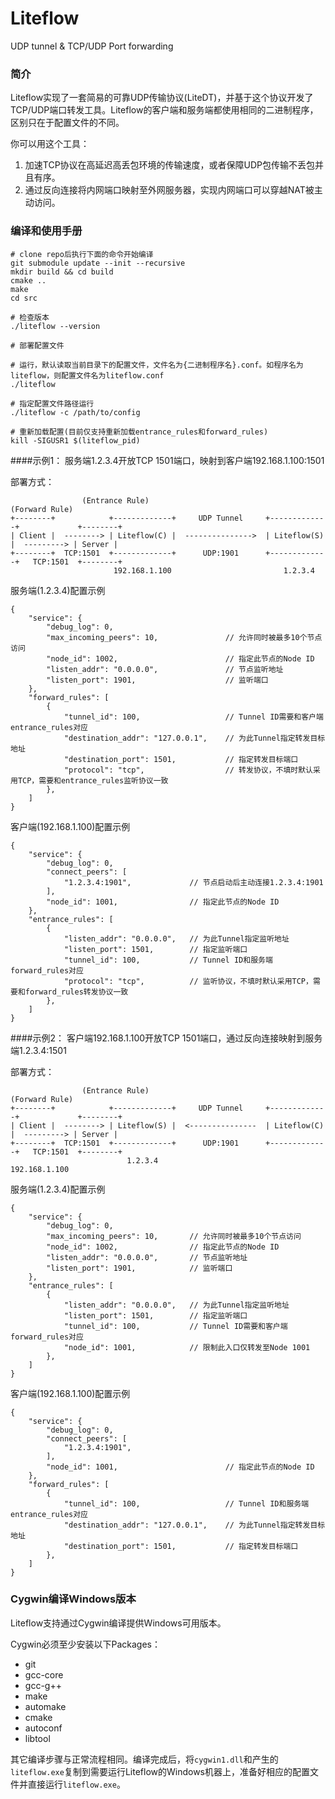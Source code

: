 # Liteflow
UDP tunnel &amp; TCP/UDP Port forwarding

### 简介

Liteflow实现了一套简易的可靠UDP传输协议(LiteDT)，并基于这个协议开发了TCP/UDP端口转发工具。Liteflow的客户端和服务端都使用相同的二进制程序，区别只在于配置文件的不同。

你可以用这个工具：

1. 加速TCP协议在高延迟高丢包环境的传输速度，或者保障UDP包传输不丢包并且有序。
2. 通过反向连接将内网端口映射至外网服务器，实现内网端口可以穿越NAT被主动访问。


### 编译和使用手册

```
# clone repo后执行下面的命令开始编译
git submodule update --init --recursive
mkdir build && cd build
cmake ..
make
cd src

# 检查版本
./liteflow --version

# 部署配置文件

# 运行，默认读取当前目录下的配置文件，文件名为{二进制程序名}.conf。如程序名为liteflow，则配置文件名为liteflow.conf
./liteflow

# 指定配置文件路径运行
./liteflow -c /path/to/config

# 重新加载配置(目前仅支持重新加载entrance_rules和forward_rules)
kill -SIGUSR1 $(liteflow_pid)
```

####示例1： 服务端1.2.3.4开放TCP 1501端口，映射到客户端192.168.1.100:1501

部署方式：
```
                (Entrance Rule)                                     (Forward Rule)
+--------+            +-------------+     UDP Tunnel     +-------------+             +--------+
| Client |  --------> | Liteflow(C) |  --------------->  | Liteflow(S) |  ---------> | Server |
+--------+  TCP:1501  +-------------+      UDP:1901      +-------------+   TCP:1501  +--------+
                       192.168.1.100                         1.2.3.4
```

服务端(1.2.3.4)配置示例
```
{
    "service": {
        "debug_log": 0,
        "max_incoming_peers": 10,               // 允许同时被最多10个节点访问
        "node_id": 1002,                        // 指定此节点的Node ID
        "listen_addr": "0.0.0.0",               // 节点监听地址
        "listen_port": 1901,                    // 监听端口
    },
    "forward_rules": [
        {
            "tunnel_id": 100,                   // Tunnel ID需要和客户端entrance_rules对应
            "destination_addr": "127.0.0.1",    // 为此Tunnel指定转发目标地址
            "destination_port": 1501,           // 指定转发目标端口
            "protocol": "tcp",                  // 转发协议，不填时默认采用TCP，需要和entrance_rules监听协议一致
        },
    ]
}
```

客户端(192.168.1.100)配置示例
```
{
    "service": {
        "debug_log": 0,
        "connect_peers": [
            "1.2.3.4:1901",             // 节点启动后主动连接1.2.3.4:1901
        ],
        "node_id": 1001,                // 指定此节点的Node ID
    },
    "entrance_rules": [
        {
            "listen_addr": "0.0.0.0",   // 为此Tunnel指定监听地址
            "listen_port": 1501,        // 指定监听端口
            "tunnel_id": 100,           // Tunnel ID和服务端forward_rules对应
            "protocol": "tcp",          // 监听协议，不填时默认采用TCP，需要和forward_rules转发协议一致
        },
    ]
}
```

####示例2： 客户端192.168.1.100开放TCP 1501端口，通过反向连接映射到服务端1.2.3.4:1501

部署方式：
```
                (Entrance Rule)                                     (Forward Rule)
+--------+            +-------------+     UDP Tunnel     +-------------+             +--------+
| Client |  --------> | Liteflow(S) |  <---------------  | Liteflow(C) |  ---------> | Server |
+--------+  TCP:1501  +-------------+      UDP:1901      +-------------+   TCP:1501  +--------+
                          1.2.3.4                         192.168.1.100
```

服务端(1.2.3.4)配置示例
```
{
    "service": {
        "debug_log": 0,
        "max_incoming_peers": 10,       // 允许同时被最多10个节点访问
        "node_id": 1002,                // 指定此节点的Node ID
        "listen_addr": "0.0.0.0",       // 节点监听地址
        "listen_port": 1901,            // 监听端口
    },
    "entrance_rules": [
        {
            "listen_addr": "0.0.0.0",   // 为此Tunnel指定监听地址
            "listen_port": 1501,        // 指定监听端口
            "tunnel_id": 100,           // Tunnel ID需要和客户端forward_rules对应
            "node_id": 1001,            // 限制此入口仅转发至Node 1001
        },
    ]
}
```

客户端(192.168.1.100)配置示例
```
{
    "service": {
        "debug_log": 0,
        "connect_peers": [
            "1.2.3.4:1901",
        ],
        "node_id": 1001,                        // 指定此节点的Node ID
    },
    "forward_rules": [
        {
            "tunnel_id": 100,                   // Tunnel ID和服务端entrance_rules对应
            "destination_addr": "127.0.0.1",    // 为此Tunnel指定转发目标地址
            "destination_port": 1501,           // 指定转发目标端口
        },
    ]
}
```

### Cygwin编译Windows版本
Liteflow支持通过Cygwin编译提供Windows可用版本。

Cygwin必须至少安装以下Packages：
* git
* gcc-core
* gcc-g++
* make
* automake
* cmake
* autoconf
* libtool

其它编译步骤与正常流程相同。编译完成后，将`cygwin1.dll`和产生的`liteflow.exe`复制到需要运行Liteflow的Windows机器上，准备好相应的配置文件并直接运行`liteflow.exe`。
